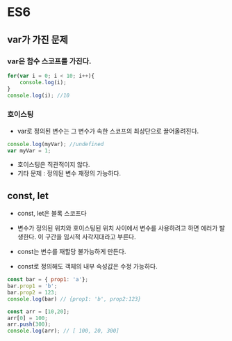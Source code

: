 # ES6



## var가 가진 문제

### var은 함수 스코프를 가진다.

```js
for(var i = 0; i < 10; i++){
	console.log(i);
}
console.log(i); //10
```



### 호이스팅

- var로 정의된 변수는 그 변수가 속한 스코프의 최상단으로 끌어올려진다.

```js
console.log(myVar); //undefined
var myVar = 1;
```

- 호이스팅은 직관적이지 않다.
-  기타 문제 : 정의된 변수 재정의 가능하다.



## const, let

- const, let은 블록 스코프다
- 변수가 정의된 위치와 호이스팅된 위치 사이에서 변수를 사용하려고 하면 에러가 발생한다. 이 구간을 임시적 사각지대라고 부른다.

- const는 변수를 재할당 불가능하게 만든다.
- const로 정의해도 객체의 내부 속성값은 수정 가능하다.

```js
const bar = { prop1: 'a'};
bar.prop1 = 'b';
bar.prop2 = 123;
console.log(bar) // {prop1: 'b', prop2:123}

const arr = [10,20];
arr[0] = 100;
arr.push(300);
console.log(arr); // [ 100, 20, 300]
```

